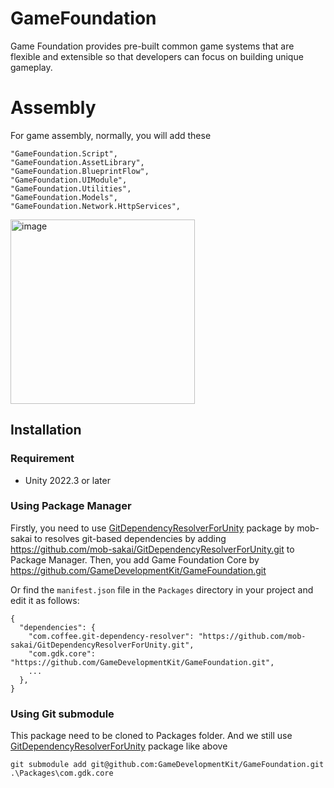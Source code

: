 # GameFoundation
Game Foundation provides pre-built common game systems that are flexible and extensible so that developers can focus on building unique gameplay.

# Assembly
For game assembly, normally, you will add these

```
"GameFoundation.Script",
"GameFoundation.AssetLibrary",
"GameFoundation.BlueprintFlow",
"GameFoundation.UIModule",
"GameFoundation.Utilities",
"GameFoundation.Models",
"GameFoundation.Network.HttpServices",
```

<img width="295" alt="image" src="https://user-images.githubusercontent.com/9598614/193384245-9ba3a98e-fe63-4921-b05a-8e37967c2413.png">


## Installation

### Requirement

* Unity 2022.3 or later

### Using Package Manager
Firstly, you need to use [GitDependencyResolverForUnity](https://github.com/mob-sakai/GitDependencyResolverForUnity) package by mob-sakai to resolves git-based dependencies by adding https://github.com/mob-sakai/GitDependencyResolverForUnity.git to Package Manager.
Then, you add Game Foundation Core by https://github.com/GameDevelopmentKit/GameFoundation.git

Or find the `manifest.json` file in the `Packages` directory in your project and edit it as follows:
```
{
  "dependencies": {
    "com.coffee.git-dependency-resolver": "https://github.com/mob-sakai/GitDependencyResolverForUnity.git",
    "com.gdk.core": "https://github.com/GameDevelopmentKit/GameFoundation.git",
    ...
  },
}
```

### Using Git submodule
This package need to be cloned to Packages folder. And we still use [GitDependencyResolverForUnity](https://github.com/mob-sakai/GitDependencyResolverForUnity) package like above
```
git submodule add git@github.com:GameDevelopmentKit/GameFoundation.git .\Packages\com.gdk.core
```

<br>
